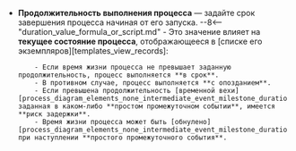 - **Продолжительность выполнения процесса** — задайте срок завершения процесса начиная от его запуска.
      --8<-- "duration_value_formula_or_script.md"
      - Это значение влияет на **текущее состояние процесса**, отображающееся в [списке его экземпляров][templates_view_records]:

          - Если время жизни процесса не превышает заданную продолжительность, процесс выполняется **в срок**.
          - В противном случае, процесс выполняется **с опозданием**.
          - Если превышена продолжительность [временной вехи][process_diagram_elements_none_intermediate_event_milestone_duration], заданная в каком-либо **простом промежуточном событии**, имеется **риск задержки**.
          - Время жизни процесса может быть [обнулено][process_diagram_elements_none_intermediate_event_milestone_duration] при наступлении **простого промежуточного события**.
